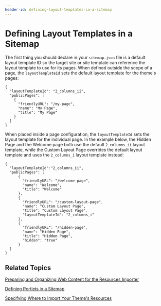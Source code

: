 ```yaml
---
header-id: defining-layout-templates-in-a-sitemap
---
```


# Defining Layout Templates in a Sitemap

The first thing you should declare in your `sitemap.json` file is a default 
layout template ID so the target site or site template can reference the layout 
template to use for its pages. When defined outside the scope of a page, the 
`layoutTemplateId` sets the default layout template for the theme's pages:

    {
      "layoutTemplateId": "2_columns_ii",
      "publicPages": [
        {
          "friendlyURL": "/my-page",
          "name": "My Page",
          "title": "My Page"
        }
      ]  
    }

When placed inside a page configuration, the `layoutTemplateId` sets the layout 
template for the individual page. In the example below, the Hidden Page and the 
Welcome page both use the default `2_columns_ii` layout template, while the 
Custom Layout Page overrides the default layout template and uses the 
`2_columns_i` layout template instead:

    {
      "layoutTemplateId":"2_columns_ii",
      "publicPages": [
          {
            "friendlyURL": "/welcome-page",
            "name": "Welcome",
            "title": "Welcome"
          },
          {
            "friendlyURL": "/custom-layout-page",
            "name": "Custom Layout Page",
            "title": "Custom Layout Page",
            "layoutTemplateId": "2_columns_i"
          },
          {
            "friendlyURL": "/hidden-page",
            "name": "Hidden Page",
            "title": "Hidden Page",
            "hidden": "true"
          }
      ]
    }
 

## Related Topics

[Preparing and Organizing Web Content for the Resources Importer](/docs/7-1/tutorials/-/knowledge_base/t/preparing-and-organizing-web-content-for-the-resources-importer)

[Defining Portlets in a Sitemap](/docs/7-1/tutorials/-/knowledge_base/t/defining-portlets-in-a-sitemap)

[Specifying Where to Import Your Theme's Resources](/docs/7-1/tutorials/-/knowledge_base/t/specifying-where-to-import-your-themes-resources)
